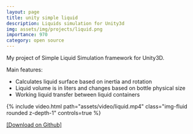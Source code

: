 ```yaml
---
layout: page
title: unity simple liquid
description: Liquids simulation for Unity3d
img: assets/img/projects/liquid.png
importance: 970
category: open source
---
```


My project of Simple Liquid Simulation framework for Unity3D.

Main features:

- Calculates liquid surface based on inertia and rotation
- Liquid volume is in liters and changes based on bottle physical size
- Working liquid transfer between liquid containers

<div class="row mt-3">
    <div class="col-sm mt-3 mt-md-0">
        {% include video.html path="assets/video/liquid.mp4" class="img-fluid rounded z-depth-1" controls=true %}
    </div>
</div>

<a href="https://github.com/Macoron/Unity-Simple-Liquid">[Download on Github]</a>